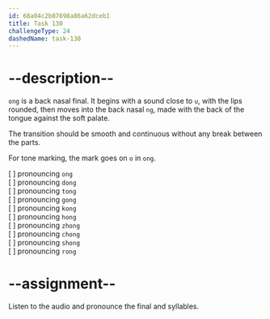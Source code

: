 ```yaml
---
id: 68a04c2b07698a86a62dceb1
title: Task 130
challengeType: 24
dashedName: task-130
---
```


<!--SPEAKING-->

<!-- (Audio) A: ong, dong, tong, gong, kong, hong, zhong, chong, shong, rong -->

# --description--

`ong` is a back nasal final. It begins with a sound close to `u`, with the lips rounded, then moves into the back nasal `ng`, made with the back of the tongue against the soft palate.

The transition should be smooth and continuous without any break between the parts.

For tone marking, the mark goes on `o` in `ong`.

[ ] pronouncing `ong`  
[ ] pronouncing `dong`  
[ ] pronouncing `tong`  
[ ] pronouncing `gong`  
[ ] pronouncing `kong`  
[ ] pronouncing `hong`  
[ ] pronouncing `zhong`  
[ ] pronouncing `chong`  
[ ] pronouncing `shong`  
[ ] pronouncing `rong`

# --assignment--

Listen to the audio and pronounce the final and syllables.
